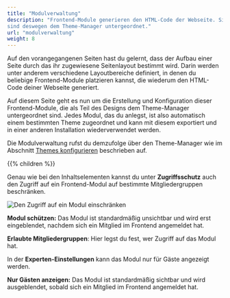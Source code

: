 ```yaml
---
title: "Modulverwaltung"
description: "Frontend-Module generieren den HTML-Code der Webseite. Sie gehören zu den designrelevanten Elementen und 
sind deswegen dem Theme-Manager untergeordnet."
url: "modulverwaltung"
weight: 8
---
```


Auf den vorangegangenen Seiten hast du gelernt, dass der Aufbau einer Seite durch das ihr zugewiesene Seitenlayout 
bestimmt wird. Darin werden unter anderem verschiedene Layoutbereiche definiert, in denen du beliebige Frontend-Module 
platzieren kannst, die wiederum den HTML-Code deiner Webseite generiert.

Auf diesem Seite geht es nun um die Erstellung und Konfiguration dieser Frontend-Module, die als Teil des Designs dem 
Theme-Manager untergeordnet sind. Jedes Modul, das du anlegst, ist also automatisch einem bestimmten Theme zugeordnet 
und kann mit diesem exportiert und in einer anderen Installation wiederverwendet werden.

Die Modulverwaltung rufst du demzufolge über den Theme-Manager wie im Abschnitt 
[Themes konfigurieren](../theme-manager/themes-verwalten/#themes-konfigurieren) beschrieben auf.

{{% children %}}

Genau wie bei den Inhaltselementen kannst du unter **Zugriffsschutz** auch den Zugriff auf ein Frontend-Modul auf bestimmte 
Mitgliedergruppen beschränken.

![Den Zugriff auf ein Modul einschränken](/de/module-management/images/de/den-zugriff-auf-ein-modul-einschraenken.png)

**Modul schützen:** Das Modul ist standardmäßig unsichtbar und wird erst eingeblendet, nachdem sich ein Mitglied im 
Frontend angemeldet hat.

**Erlaubte Mitgliedergruppen**: Hier legst du fest, wer Zugriff auf das Modul hat.

In der **Experten-Einstellungen** kann das Modul nur für Gäste angezeigt werden.

**Nur Gästen anzeigen:** Das Modul ist standardmäßig sichtbar und wird ausgeblendet, sobald sich ein Mitglied im 
Frontend angemeldet hat.
